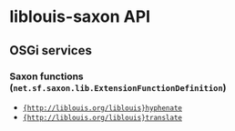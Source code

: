 # liblouis-saxon API

## OSGi services

### Saxon functions (`net.sf.saxon.lib.ExtensionFunctionDefinition`)

- [`{http://liblouis.org/liblouis}hyphenate`](java/org/daisy/pipeline/braille/liblouis/saxon/impl/HyphenateDefinition.java)
- [`{http://liblouis.org/liblouis}translate`](java/org/daisy/pipeline/braille/liblouis/saxon/impl/TranslateDefinition.java)


<link rev="dp2:doc" href="./"/>
<link rel="rdf:type" href="http://www.daisy.org/ns/pipeline/apidoc"/>
